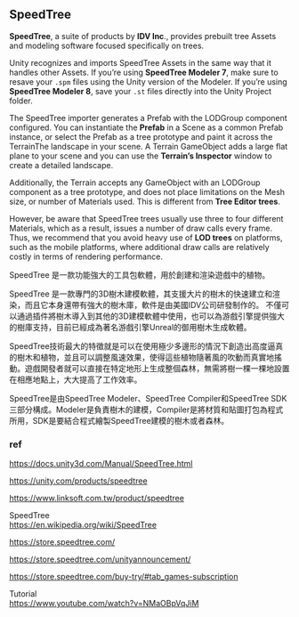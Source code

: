 ## SpeedTree
**SpeedTree**, a suite of products by **IDV Inc**., provides prebuilt tree Assets and modeling software focused specifically on trees.

Unity recognizes and imports SpeedTree Assets in the same way that it handles other Assets. If you’re using **SpeedTree Modeler 7**, make sure to resave your `.spm` files using the Unity version of the Modeler. If you’re using **SpeedTree Modeler 8**, save your `.st` files directly into the Unity Project folder.

The SpeedTree importer generates a Prefab with the LODGroup component configured. You can instantiate the **Prefab** in a Scene as a common Prefab instance, or select the Prefab as a tree prototype and paint it across the TerrainThe landscape in your scene. A Terrain GameObject adds a large flat plane to your scene and you can use the **Terrain’s Inspector** window to create a detailed landscape. 


Additionally, the Terrain accepts any GameObject with an LODGroup component as a tree prototype, and does not place limitations on the Mesh size, or number of Materials used. This is different from **Tree Editor trees**.

However, be aware that SpeedTree trees usually use three to four different Materials, which as a result, issues a number of draw calls every frame. Thus, we recommend that you avoid heavy use of **LOD trees** on platforms, such as the mobile platforms, where additional draw calls are relatively costly in terms of rendering performance. 

SpeedTree 是一款功能強大的工具包軟體，用於創建和渲染遊戲中的植物。

SpeedTree 是一款專門的3D樹木建模軟體，其支援大片的樹木的快速建立和渲染，而且它本身還帶有強大的樹木庫，軟件是由美國IDV公司研發制作的。 不僅可以通過插件將樹木導入到其他的3D建模軟體中使用，也可以為游戲引擎提供強大的樹庫支持，目前已經成為著名游戲引擎Unreal的御用樹木生成軟體。

SpeedTree技術最大的特徵就是可以在使用極少多邊形的情況下創造出高度逼真的樹木和植物，並且可以調整風速效果，使得這些植物隨著風的吹動而真實地搖動。遊戲開發者就可以直接在特定地形上生成整個森林，無需將樹一棵一棵地設置在相應地點上，大大提高了工作效率。

SpeedTree是由SpeedTree Modeler、SpeedTree Compiler和SpeedTree SDK三部分構成。Modeler是負責樹木的建模，Compiler是將材質和貼圖打包為程式所用，SDK是要結合程式繪製SpeedTree建模的樹木或者森林。

### ref 
https://docs.unity3d.com/Manual/SpeedTree.html

https://unity.com/products/speedtree

https://www.linksoft.com.tw/product/speedtree

SpeedTree \
https://en.wikipedia.org/wiki/SpeedTree


https://store.speedtree.com/

https://store.speedtree.com/unityannouncement/

https://store.speedtree.com/buy-try/#tab_games-subscription


Tutorial \
https://www.youtube.com/watch?v=NMaOBpVqJiM

